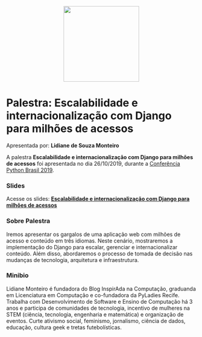 <p align="center"><img src="../logo_python_brasil_2019-01.svg" width="200"></p>

# Palestra: Escalabilidade e internacionalização com Django para milhões de acessos
Apresentada por: **Lidiane de Souza Monteiro**


A palestra **Escalabilidade e internacionalização com Django para milhões de acessos** foi apresentada no dia 26/10/2019, durante a [Conferência Python Brasil 2019](http://2019.pythonbrasil.org.br).



### Slides

Acesse os slides: **[Escalabilidade e internacionalização com Django para milhões de acessos](./pybr2019-lidiane-de-souza-escalabilidade-e-internacionalizacao-com-django.pdf)**



### Sobre Palestra
Iremos apresentar os gargalos de uma aplicação web com milhões de acesso e conteúdo em três idiomas. Neste cenário, mostraremos a implementação do Django para escalar, gerenciar e internacionalizar conteúdo. Além disso, abordaremos o processo de tomada de decisão nas mudanças de tecnologia, arquitetura e infraestrutura.



### Minibio
Lidiane Monteiro é fundadora do Blog InspirAda na Computação, graduanda em Licenciatura em Computação e co-fundadora da PyLadies Recife.  Trabalha com Desenvolvimento de Software e Ensino de Computação há 3 anos e participa de comunidades de tecnologia, incentivo de mulheres na STEM (ciência, tecnologia, engenharia e matemática) e organização de eventos. Curte ativismo social, feminismo, jornalismo, ciência de dados, educação, cultura geek e tretas futebolísticas.


